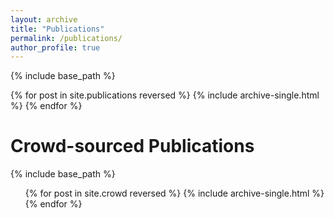 ```yaml
---
layout: archive
title: "Publications"
permalink: /publications/
author_profile: true
---
```


{% include base_path %}

{% for post in site.publications reversed %}
  {% include archive-single.html %}
{% endfor %}

Crowd-sourced Publications
======

{% include base_path %}

  <ul>{% for post in site.crowd reversed %}
    {% include archive-single.html %}
  {% endfor %}</ul>
